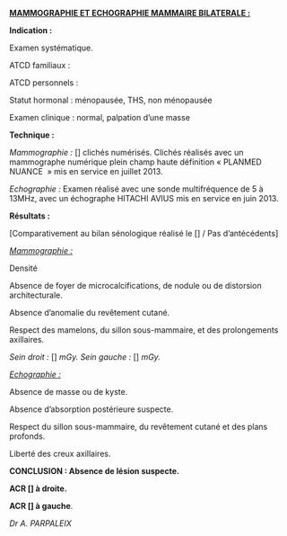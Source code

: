 **<u>MAMMOGRAPHIE ET ECHOGRAPHIE MAMMAIRE BILATERALE :</u>**

**Indication :**

Examen systématique.

ATCD familiaux :

ATCD personnels :

Statut hormonal : ménopausée, THS, non ménopausée

Examen clinique : normal, palpation d’une masse

**Technique :**

*Mammographie :* \[\] clichés numérisés. Clichés réalisés avec un mammographe numérique plein champ haute définition « PLANMED NUANCE  » mis en service en juillet 2013.

*Echographie :* Examen réalisé avec une sonde multifréquence de 5 à 13MHz, avec un échographe HITACHI AVIUS mis en service en juin 2013.

**Résultats :**

\[Comparativement au bilan sénologique réalisé le \[\] / Pas d’antécédents\]

*<u>Mammographie :</u>*

Densité

Absence de foyer de microcalcifications, de nodule ou de distorsion architecturale.

Absence d’anomalie du revêtement cutané.

Respect des mamelons, du sillon sous-mammaire, et des prolongements axillaires.

*Sein droit :* \[\] *mGy. Sein gauche :* \[\] *mGy.*

*<u>Echographie :</u>*

Absence de masse ou de kyste.

Absence d’absorption postérieure suspecte.

Respect du sillon sous-mammaire, du revêtement cutané et des plans profonds.

Liberté des creux axillaires.

**CONCLUSION : Absence de lésion suspecte.**

**ACR \[\] à droite.**

**ACR \[\] à gauche**.

*Dr A. PARPALEIX*
